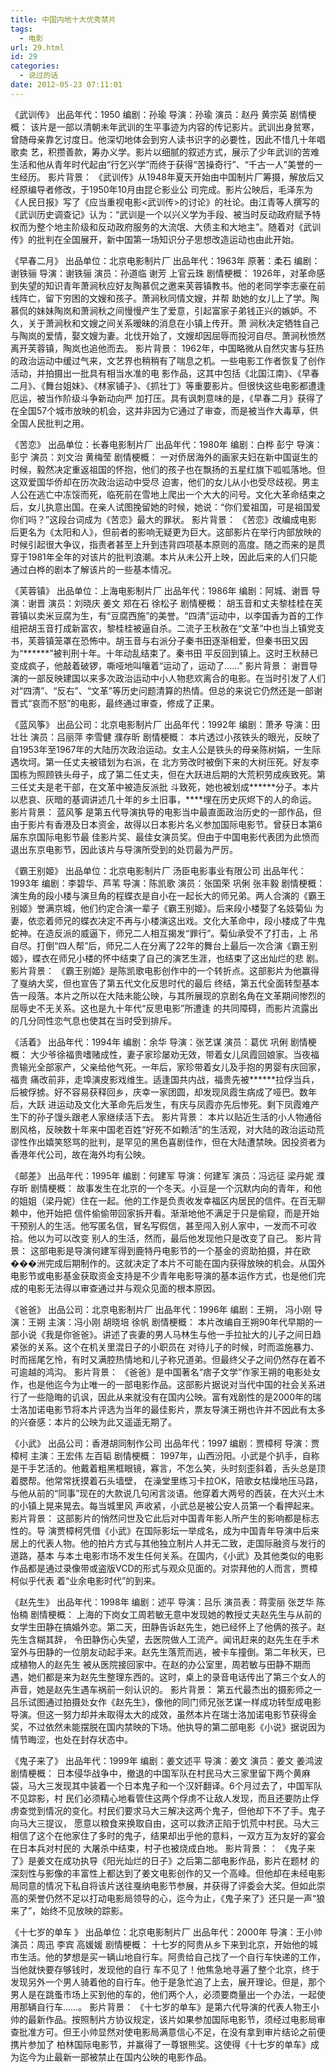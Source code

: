 ```yaml
---
title: 中国内地十大优秀禁片
tags:
  - 电影
url: 29.html
id: 29
categories:
  - 说过的话
date: 2012-05-23 07:11:01
---
```


《武训传》 出品年代：1950 编剧：孙瑜 导演：孙瑜 演员：赵丹 黄宗英 剧情梗概： 该片是一部以清朝未年武训的生平事迹为内容的传记影片。武训出身贫寒，曾随母亲靠乞讨度日。他深切地体会到穷人读书识字的必要性，因此不惜几十年唱歌卖 艺，积攒善款，筹办义学。影片以细腻的叙述方式，展示了少年武训的苦难生活和他从青年时代起由“行乞兴学”而终于获得“苦操奇行”、“千古一人”美誉的一生经历。 影片背景： 《武训传》从1948年夏天开始由中国制片厂筹摄，解放后又经原编导者修改，于1950年10月由昆仑影业公 司完成。影片公映后，毛泽东为《人民日报》写了《应当重视电影<武训传>的讨论》的社论。由江青等人撰写的《武训历史调查记》认为：“武训是一个以兴义学为手段、被当时反动政府赋予特权而为整个地主阶级和反动政府服务的大流氓、大债主和大地主”。随着对《武训传》的批判在全国展开，新中国第一场知识分子思想改造运动也由此开始。 

《早春二月》 出品单位：北京电影制片厂 出品年代：1963年 原著：柔石 编剧：谢铁骊 导演：谢铁骊 演员：孙道临 谢芳 上官云珠 剧情梗概： 1926年，对革命感到失望的知识青年萧涧秋应好友陶慕侃之邀来芙蓉镇教书。他的老同学李志豪在前线阵亡，留下穷困的文嫂和孩子。萧涧秋同情文嫂，并帮 助她的女儿上了学。陶慕侃的妹妹陶岚和萧涧秋之间慢慢产生了爱意，引起富家子弟钱正兴的嫉妒。不久，关于萧涧秋和文嫂之间关系暧昧的消息在小镇上传开。萧 涧秋决定牺牲自己与陶岚的爱情，娶文嫂为妻。北伐开始了，文嫂却因屈辱而投河自尽。萧涧秋愤然离开芙蓉镇，陶岚也追他而去。 影片背景： 1962年，中国略微从自然灾害与狂热的政治运动中缓过气来，文艺界也稍稍有了喘息之机。一些电影工作者恢复了创作活动，并拍摄出一批具有相当水准的电 影作品，这其中包括《北国江南》、《早春二月》、《舞台姐妹》、《林家铺子》、《抓壮丁》等重要影片。但很快这些电影都遭逢厄运，被当作阶级斗争新动向严 加打压。具有讽刺意味的是，《早春二月》获得了在全国57个城市放映的机会，这并非因为它通过了审查，而是被当作大毒草，供全国人民批判之用。

《苦恋》 出品单位：长春电影制片厂 出品年代：1980年 编剧：白桦 彭宁 导演：彭宁 演员：刘文治 黄梅莹 剧情梗概： 一对侨居海外的画家夫妇在新中国诞生的时候，毅然决定重返祖国的怀抱，他们的孩子也在飘扬的五星红旗下呱呱落地。但这双爱国华侨却在历次政治运动中受尽 迫害，他们的女儿从小也受尽歧视。男主人公在逃亡中冻馁而死，临死前在雪地上爬出一个大大的问号。文化大革命结束之后，女儿执意出国。在亲人试图挽留她的时候，她说：“你们爱祖国，可是祖国爱你们吗？”这段台词成为《苦恋》最大的罪状。 影片背景： 《苦恋》改编成电影后更名为《太阳和人》，但前者的影响无疑更为巨大。这部影片在举行内部放映的时候引起很大争议，指责者甚至上升到违背四项基本原则的高度。随之而来的是贯穿于1981年全年的对该片的批判浪潮。本片从未公开上映，因此后来的人们只能通过白桦的剧本了解该片的一些基本情况。 

《芙蓉镇》 出品单位：上海电影制片厂 出品年代：1986年 编剧：阿城、谢晋 导演：谢晋 演员：刘晓庆 姜文 郑在石 徐松子 剧情梗概： 胡玉音和丈夫黎桂桂在芙蓉镇以卖米豆腐为生，有“豆腐西施”的美誉。“四清”运动中，以李国香为首的工作组把胡玉音打成新富农，黎桂桂被逼自杀。二流子王秋赦在“文革”中也当上镇党支书，芙蓉镇笼罩在恐怖中。胡玉音与右派分子秦书田逐渐相爱，但秦书田又因为“******”被判刑十年。十年动乱结束了。秦书田 平反回到镇上。这时王秋赫已变成疯子，他敲着破锣，嘶哑地叫嚷着“运动了，运动了……” 影片背景： 谢晋导演的一部反映建国以来多次政治运动中小人物悲欢离合的电影。在当时引发了人们对“四清”、“反右”、“文革”等历史问题清算的热情。但总的来说它仍然还是一部谢晋式“哀而不怒”的电影，最终通过审查，修成了正果。 

《蓝风筝》 出品公司：北京电影制片厂 出品年代：1992年 编剧：萧矛 导演：田壮壮 演员：吕丽萍 李雪健 濮存昕 剧情梗概： 本片透过小孩铁头的眼光，反映了自1953年至1967年的大陆历次政治运动。女主人公是铁头的母亲陈树娟，一生际遇坎坷。第一任丈夫被错划为右派，在 北方劳改时被倒下来的大树压死。好友李国栋为照顾铁头母子，成了第二任丈夫，但在大跃进后期的大荒积劳成疾致死。第三任丈夫是老干部，在文革中被造反派批 斗致死，她也被划成******分子。本片以悲哀、灰暗的基调讲述几十年的乡土旧事，****埋在历史灰烬下的人的命运。 影片背景： 蓝风筝 是第五代导演执导的电影当中最直面政治历史的一部作品，但由于影片有香港及日本资金，故得以日本影片名义参加国际电影节。曾获日本第6届东京国际电影节最 佳影片奖、最佳女演员奖。但由于中国电影代表团为此愤而退出东京电影节，因此该片与导演所受到的处罚最为严厉。 

《霸王别姬》 出品单位：北京电影制片厂 汤臣电影事业有限公司 出品年代：1993年 编剧：李碧华、芦苇 导演：陈凯歌 演员：张国荣 巩俐 张丰毅 剧情梗概： 演生角的段小楼与演旦角的程蝶衣是自小在一起长大的师兄弟。两人合演的《霸王别姬》誉满京城，他们约定合演一辈子《霸王别姬》。后来段小楼娶了名妓菊仙 为妻，依恋着师兄的蝶衣决定不再与小楼演这出戏。文化大革命中，段小楼成了牛鬼蛇神。在造反派的威逼下，师兄二人相互揭发“罪行”。菊仙承受不了打击，上 吊自尽。打倒“四人帮”后，师兄二人在分离了22年的舞台上最后一次合演《霸王别姬》，蝶衣在师兄小楼的怀中结束了自己的演艺生涯，也结束了这出灿烂的悲 剧。 影片背景： 《霸王别姬》是陈凯歌电影创作中的一个转折点。这部影片为他赢得了戛纳大奖，但也宣告了第五代文化反思时代的最后 终结，第五代全面转型基本告一段落。本片之所以在大陆未能公映，与其所展现的京剧名角在文革期间惨烈的屈辱史不无关系。这也是九十年代“反思电影”所遭逢 的共同障碍，而影片流露出的几分同性恋气息也使其在当时受到排斥。

《活着》 出品年代：1994年 编剧：余华 导演：张艺谋 演员：葛优 巩俐 剧情梗概： 大少爷徐福贵嗜赌成性，妻子家珍屡劝无效，带着女儿凤霞回娘家。当夜福贵输光全部家产，父亲给他气死。一年后，家珍带着女儿及手抱的男婴有庆回家，福贵 痛改前非，走埠演皮影戏维生。适逢国共内战，福贵先被******拉俘当兵，后被俘掳。好不容易获释回乡，庆幸一家团圆，却发现凤霞生病成了哑巴。数年后，大跃 进运动及文化大革命先后发生，有庆与凤霞亦先后惨死。剩下凤霞难产生下的孙子馒头跟老人家继续活下去。 影片背景： 本片以贴近生活的小人物通俗剧风格，反映数十年来中国老百姓“好死不如赖活”的生活观，对大陆的政治运动荒谬性作出嬉笑怒骂的批判，是罕见的黑色喜剧佳作，但在大陆遭禁映。因投资者为香港年代公司，故在海外均有公映。 

《邮差》 出品年代：1995年 编剧：何建军 导演：何建军 演员：冯远征 梁丹妮 濮存昕 剧情梗概： 故事发生在北京的一个冬天。小豆是一个沉默内向的青年，和他的姐姐（梁丹妮）住在一起。他的工作是负责收发幸福区内居民的信件。在百无聊赖中，他开始把 信件偷偷带回家拆开看。渐渐地他不满足于只是偷窥，而是开始干预别人的生活。他写匿名信，冒名写假信，甚至闯入别人家中，一发而不可收拾。他以为可以改变 别人的生活，然而，最后他发现他只是改变了自己。 影片背景： 这部电影是导演何建军得到鹿特丹电影节的一个基金的资助拍摄，并在欧���洲完成后期制作的。这就决定了本片不可能在国内获得放映的机会。从国外电影节或电影基金获取资金支持是不少青年电影导演的基本运作方式，也是他们完成的电影无法得以审查通过并与观众见面的根本原因。

《爸爸》 出品公司：北京电影制片厂 出品年代：1996年 编剧：王朔， 冯小刚 导演：王朔 主演：冯小刚 胡晓培 徐帆 剧情梗概： 本片改编自王朔90年代早期的一部小说《我是你爸爸》。讲述了丧妻的男人马林生与他一手拉扯大的儿子之间日趋紧张的关系。这个在机关里混日子的小职员在 对待儿子的时候，时而滥施暴力、时而摇尾乞怜，有时又满腔热情地和儿子称兄道弟。但最终父子之间仍然存在着不可逾越的鸿沟。 影片背景： 《爸爸》是中国著名“痞子文学”作家王朔的电影处女作，也是他迄今为止唯一的一部电影作品。这部影片据说对当代中国的社会关系进行了一些隐晦的讥讽，因此从来就没有在国内公映。富有戏剧性的是2000年的瑞士洛加诺电影节将本片评选为当年的最佳影片，票友导演王朔也许并不因此有太多的兴奋感：本片的公映为此又遥遥无期了。 

《小武》 出品公司：香港胡同制作公司 出品年代：1997 编剧：贾樟柯 导演：贾樟柯 主演：王宏伟 左百韬 剧情梗概： 1997年，山西汾阳。小武是个扒手，自称是干手艺活的。他戴着粗黑框眼镜，寡言，不怎么笑，头时刻歪斜着，舌头总是顶着腮帮。他常常抚摸着石头墙壁， 在澡堂里练习卡拉OK，陪歌女枯燥地压马路，与他从前的“同事”现在的大款说几句闲言淡语。他穿着大两号的西装，在大兴土木的小镇上晃来晃去。每当城里风 声收紧，小武总是被公安人员第一个看押起来。 影片背景： 这部影片的悄然问世及它此后对中国青年影人所产生的影响都是标志性的。导 演贾樟柯凭借《小武》在国际影坛一举成名，成为中国青年导演中后来居上的代表人物。他的拍片方式与其他独立制片人并无二致，走国际融资与发行的道路，基本 与本土电影市场不发生任何关系。在国内，《小武》及其他类似的电影作品都是通过录像带或盗版VCD的形式与观众见面的。对崇拜他的人而言，贾樟柯似乎代表 着“业余电影时代”的到来。 

《赵先生》 出品年代：1998年 编剧：述平 导演：吕乐 演员表：蒋雯丽 张芝华 陈怡楠 剧情梗概： 上海的下岗女工周若敏无意中发现她的教授丈夫赵先生与从前的女学生田静在搞婚外恋。第二天，田静告诉赵先生，她已经怀上了他俩的孩子。赵先生含糊其辞， 令田静伤心失望，去医院做人工流产。闻讯赶来的赵先生在手术室外与田静的一位朋友动起手来。赵先生落荒而逃，被卡车撞倒。第二年秋天，已成植物人的赵先生 被从医院接回家中。在赵的办公室里，周若敏与田静不期而遇，她们都是来为赵先生整理东西的。这时，桌上的录音电话传出了第三个女人的声音，她是赵先生遇车祸前一刻认识的。 影片背景： 第五代最杰出的摄影师之一吕乐试图通过拍摄处女作《赵先生》，像他的同门师兄张艺谋一样成功转型成电影导演。但这一努力却并未取得太大的成效，虽然本片在瑞士洛加诺电影节获得金奖，不过依然未能摆脱在国内禁映的下场。他执导的第二部电影《小说》据说因为 情节晦涩，也处在封存状态中。

《鬼子来了》 出品年代：1999年 编剧：姜文述平 导演：姜文 演员：姜文 姜鸿波 剧情梗概： 日本侵华战争中，撤退的中国军队在村民马大三家里留下两个黄麻袋，马大三发现其中装着一个日本鬼子和一个汉奸翻译。6个月过去了，中国军队不见踪影，村 民们必须精心地看管住这两个俘虏不让敌人发现，而且还要防止俘虏查觉到情况的变化。村民们要求马大三解决这两个鬼子，但他却下不了手。鬼子向马大三提议， 愿意以粮食来换取自由，这可以救济正陷于饥荒中村民。马大三相信了这个在他家住了多时的鬼子，结果却出乎他的意料，一双方互为友好的宴会在日本兵对村民的 大屠杀中结束，村子也被烧成白地。 影片背景：： 《鬼子来了》是姜文在成功执导《阳光灿烂的日子》之后第二部电影作品，影片在题材 的深刻性与影像的丰富性上都达到了姜文电影创作的又一个高峰。但他却在未经电影局同意的情况下私自将该片送往戛纳电影节参展，并获得了评委会大奖。但如此崇高的荣誉仍然不足以打动电影局领导的心，迄今为止，《鬼子来了》还只是一声“狼来了”，始终不见放映的踪影。

《十七岁的单车 》 出品单位：北京电影制片厂 出品年代：2000年 导演：王小帅 演员：周迅 李宾 高媛媛 剧情梗概： 十七岁的阿贵从乡下来到北京，开始他的城市生活。他的梦想是买一辆山地自行车。阿贵给自己找了一个自行车快递的工作，当他就快要存够钱时，发现他的自行 车不见了！他焦急地寻遍了整个北京，终于发现另外一个男人骑着他的自行车。他于是急忙追了上去，展开理论。但是，那个男人是在跳蚤市场上买到他的车的，他们两个人，必须要商量出一个办法，一起使用那辆自行车……。 影片背景： 《十七岁的单车》是第六代导演的代表人物王小帅的最新作品。按照制片方协议规定，该片如果参加国际电影节，须经过电影局审查批准方可。但王小帅显然对使电影局满意信心不足，在没有拿到审片结论之前便携片参加了 柏林国际电影节，并赢得了一尊银熊奖。这使得《十七岁的单车》成为迄今为止最新一部被禁止在国内公映的电影作品。
